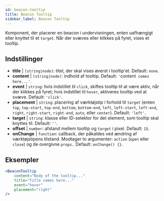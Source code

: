 ```yaml
---
id: beacon-tooltip
title: Beacon Tooltip
sidebar_label: Beacon Tooltip
---
```


Komponent, der placerer en beacon i undervisningen, enten uafhængigt eller knyttet til et `target`. Når der svæves eller klikkes på fyret, vises et tooltip.

## Indstillinger

* __title__ | `(string|node)`: titel, der skal vises øverst i tooltip'et. Default: `none`.
* __content__ | `(string|node)`: indhold af tooltip. Default: `'`content` comes here...'`.
* __event__ | `string`: hvis indstillet til `click`, skiftes tooltip til at være aktiv, når der klikkes på fyret; hvis indstillet til `hover`, aktiveres tooltip ved at svæve. Default: `'click'`.
* __placement__ | `string`: placering af værktøjstip i forhold til `target` (enten `top`, `top-start`, `top-end`, `bottom`, `bottom-end`, `left`, `left-start`, `left-end`, `right`, `right-start`, `right-end`, `auto`, eller `center`). Default: `'left'`.
* __target__ | `string`: klasse eller ID-selektor for det element, som tooltip skal knyttes til. Default: `''`.
* __offset__ | `number`: afstand mellem tooltip og `target` i pixel. Default: `15`.
* __onChange__ | `function`: callback, der påkaldes ved ændring af værktøjstipens tilstand. Modtager to argumenter: `action` (`open` eller `close`) og de overgivne `props`.. Default: `onChange() {}`.


## Eksempler

```jsx live
<BeaconTooltip
    content="Body of the tooltip..."
    title="Title comes here..."
    event="hover"
    placement="right"
/>
```



